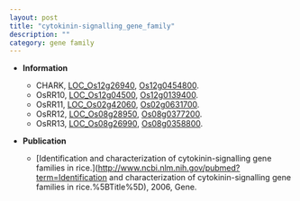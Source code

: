```yaml
---
layout: post
title: "cytokinin-signalling_gene_family"
description: ""
category: gene family
---
```


* **Information**  
    + CHARK, [LOC_Os12g26940](http://rice.uga.edu/cgi-bin/ORF_infopage.cgi?orf=LOC_Os12g26940), [Os12g0454800](https://rapdb.dna.affrc.go.jp/locus/?name=Os12g0454800).
    + OsRR10, [LOC_Os12g04500](http://rice.uga.edu/cgi-bin/ORF_infopage.cgi?orf=LOC_Os12g04500), [Os12g0139400](https://rapdb.dna.affrc.go.jp/locus/?name=Os12g0139400).
    + OsRR11, [LOC_Os02g42060](http://rice.uga.edu/cgi-bin/ORF_infopage.cgi?orf=LOC_Os02g42060), [Os02g0631700](https://rapdb.dna.affrc.go.jp/locus/?name=Os02g0631700).
    + OsRR12, [LOC_Os08g28950](http://rice.uga.edu/cgi-bin/ORF_infopage.cgi?orf=LOC_Os08g28950), [Os08g0377200](https://rapdb.dna.affrc.go.jp/locus/?name=Os08g0377200).
    + OsRR13, [LOC_Os08g26990](http://rice.uga.edu/cgi-bin/ORF_infopage.cgi?orf=LOC_Os08g26990), [Os08g0358800](https://rapdb.dna.affrc.go.jp/locus/?name=Os08g0358800).

* **Publication**  
    + [Identification and characterization of cytokinin-signalling gene families in rice.](http://www.ncbi.nlm.nih.gov/pubmed?term=Identification and characterization of cytokinin-signalling gene families in rice.%5BTitle%5D), 2006, Gene.


